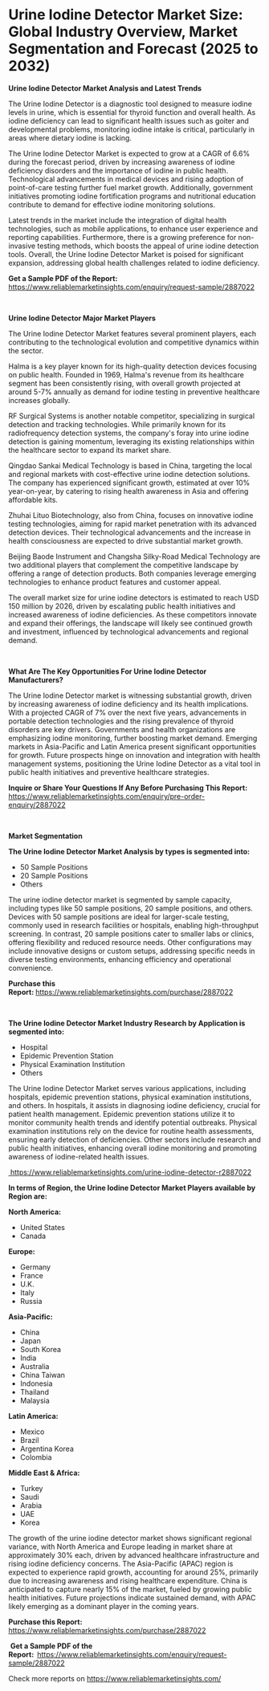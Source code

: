 <p><h1>Urine Iodine Detector Market Size: Global Industry Overview, Market Segmentation and Forecast (2025 to 2032)</h1></p><p><strong>Urine Iodine Detector Market Analysis and Latest Trends</strong></p>
<p><p>The Urine Iodine Detector is a diagnostic tool designed to measure iodine levels in urine, which is essential for thyroid function and overall health. As iodine deficiency can lead to significant health issues such as goiter and developmental problems, monitoring iodine intake is critical, particularly in areas where dietary iodine is lacking. </p><p>The Urine Iodine Detector Market is expected to grow at a CAGR of 6.6% during the forecast period, driven by increasing awareness of iodine deficiency disorders and the importance of iodine in public health. Technological advancements in medical devices and rising adoption of point-of-care testing further fuel market growth. Additionally, government initiatives promoting iodine fortification programs and nutritional education contribute to demand for effective iodine monitoring solutions.</p><p>Latest trends in the market include the integration of digital health technologies, such as mobile applications, to enhance user experience and reporting capabilities. Furthermore, there is a growing preference for non-invasive testing methods, which boosts the appeal of urine iodine detection tools. Overall, the Urine Iodine Detector Market is poised for significant expansion, addressing global health challenges related to iodine deficiency.</p></p>
<p><strong>Get a Sample PDF of the Report:&nbsp;</strong> <a href="https://www.reliablemarketinsights.com/enquiry/request-sample/2887022?utm_campaign=3036&utm_medium=2&utm_source=Github&utm_content=ia&utm_term=13032025&utm_id=urine-iodine-detector">https://www.reliablemarketinsights.com/enquiry/request-sample/2887022</a></p>
<p>&nbsp;</p>
<p><strong>Urine Iodine Detector Major Market Players</strong></p>
<p><p>The Urine Iodine Detector Market features several prominent players, each contributing to the technological evolution and competitive dynamics within the sector. </p><p>Halma is a key player known for its high-quality detection devices focusing on public health. Founded in 1969, Halma's revenue from its healthcare segment has been consistently rising, with overall growth projected at around 5-7% annually as demand for iodine testing in preventive healthcare increases globally.</p><p>RF Surgical Systems is another notable competitor, specializing in surgical detection and tracking technologies. While primarily known for its radiofrequency detection systems, the company's foray into urine iodine detection is gaining momentum, leveraging its existing relationships within the healthcare sector to expand its market share.</p><p>Qingdao Sankai Medical Technology is based in China, targeting the local and regional markets with cost-effective urine iodine detection solutions. The company has experienced significant growth, estimated at over 10% year-on-year, by catering to rising health awareness in Asia and offering affordable kits.</p><p>Zhuhai Lituo Biotechnology, also from China, focuses on innovative iodine testing technologies, aiming for rapid market penetration with its advanced detection devices. Their technological advancements and the increase in health consciousness are expected to drive substantial market growth.</p><p>Beijing Baode Instrument and Changsha Silky-Road Medical Technology are two additional players that complement the competitive landscape by offering a range of detection products. Both companies leverage emerging technologies to enhance product features and customer appeal.</p><p>The overall market size for urine iodine detectors is estimated to reach USD 150 million by 2026, driven by escalating public health initiatives and increased awareness of iodine deficiencies. As these competitors innovate and expand their offerings, the landscape will likely see continued growth and investment, influenced by technological advancements and regional demand.</p></p>
<p>&nbsp;</p>
<p><strong>What Are The Key Opportunities For Urine Iodine Detector Manufacturers?</strong></p>
<p><p>The Urine Iodine Detector market is witnessing substantial growth, driven by increasing awareness of iodine deficiency and its health implications. With a projected CAGR of 7% over the next five years, advancements in portable detection technologies and the rising prevalence of thyroid disorders are key drivers. Governments and health organizations are emphasizing iodine monitoring, further boosting market demand. Emerging markets in Asia-Pacific and Latin America present significant opportunities for growth. Future prospects hinge on innovation and integration with health management systems, positioning the Urine Iodine Detector as a vital tool in public health initiatives and preventive healthcare strategies.</p></p>
<p><strong>Inquire or Share Your Questions If Any Before Purchasing This Report:</strong> <a href="https://www.reliablemarketinsights.com/enquiry/pre-order-enquiry/2887022?utm_campaign=3036&utm_medium=2&utm_source=Github&utm_content=ia&utm_term=13032025&utm_id=urine-iodine-detector">https://www.reliablemarketinsights.com/enquiry/pre-order-enquiry/2887022</a></p>
<p>&nbsp;</p>
<p><strong>Market Segmentation</strong></p>
<p><strong>The Urine Iodine Detector Market Analysis by types is segmented into:</strong></p>
<p><ul><li>50 Sample Positions</li><li>20 Sample Positions</li><li>Others</li></ul></p>
<p><p>The urine iodine detector market is segmented by sample capacity, including types like 50 sample positions, 20 sample positions, and others. Devices with 50 sample positions are ideal for larger-scale testing, commonly used in research facilities or hospitals, enabling high-throughput screening. In contrast, 20 sample positions cater to smaller labs or clinics, offering flexibility and reduced resource needs. Other configurations may include innovative designs or custom setups, addressing specific needs in diverse testing environments, enhancing efficiency and operational convenience.</p></p>
<p><strong>Purchase this Report:&nbsp;</strong><a href="https://www.reliablemarketinsights.com/purchase/2887022?utm_campaign=3036&utm_medium=2&utm_source=Github&utm_content=ia&utm_term=13032025&utm_id=urine-iodine-detector">https://www.reliablemarketinsights.com/purchase/2887022</a></p>
<p>&nbsp;</p>
<p><strong>The Urine Iodine Detector Market Industry Research by Application is segmented into:</strong></p>
<p><ul><li>Hospital</li><li>Epidemic Prevention Station</li><li>Physical Examination Institution</li><li>Others</li></ul></p>
<p><p>The Urine Iodine Detector Market serves various applications, including hospitals, epidemic prevention stations, physical examination institutions, and others. In hospitals, it assists in diagnosing iodine deficiency, crucial for patient health management. Epidemic prevention stations utilize it to monitor community health trends and identify potential outbreaks. Physical examination institutions rely on the device for routine health assessments, ensuring early detection of deficiencies. Other sectors include research and public health initiatives, enhancing overall iodine monitoring and promoting awareness of iodine-related health issues.</p></p>
<p><a href="https://www.reliablemarketinsights.com/urine-iodine-detector-r2887022?utm_campaign=3036&utm_medium=2&utm_source=Github&utm_content=ia&utm_term=13032025&utm_id=urine-iodine-detector">&nbsp;https://www.reliablemarketinsights.com/urine-iodine-detector-r2887022</a></p>
<p><strong>In terms of Region, the Urine Iodine Detector Market Players available by Region are:</strong></p>
<p>
    <p> <strong> North America: </strong>
        <ul>
            <li>United States</li>
            <li>Canada</li>
        </ul>
        </p> 
    <p> <strong> Europe: </strong>
        <ul>
            <li>Germany</li>
            <li>France</li>
            <li>U.K.</li>
            <li>Italy</li>
            <li>Russia</li>
        </ul>
        </p> 
    <p> <strong> Asia-Pacific: </strong>
        <ul>
            <li>China</li>
            <li>Japan</li>
            <li>South Korea</li>
            <li>India</li>
            <li>Australia</li>
            <li>China Taiwan</li>
            <li>Indonesia</li>
            <li>Thailand</li>
            <li>Malaysia</li>
        </ul>
        </p> 
    <p> <strong> Latin America: </strong>
        <ul>
            <li>Mexico</li>
            <li>Brazil</li>
            <li>Argentina Korea</li>
            <li>Colombia</li>
        </ul>
        </p> 
    <p> <strong> Middle East & Africa: </strong>
        <ul>
            <li>Turkey</li>
            <li>Saudi</li>
            <li>Arabia</li>
            <li>UAE</li>
            <li>Korea</li>
        </ul>
    </p>
    </p>
<p><p>The growth of the urine iodine detector market shows significant regional variance, with North America and Europe leading in market share at approximately 30% each, driven by advanced healthcare infrastructure and rising iodine deficiency concerns. The Asia-Pacific (APAC) region is expected to experience rapid growth, accounting for around 25%, primarily due to increasing awareness and rising healthcare expenditure. China is anticipated to capture nearly 15% of the market, fueled by growing public health initiatives. Future projections indicate sustained demand, with APAC likely emerging as a dominant player in the coming years.</p></p>
<p><strong>Purchase this Report: </strong><a href="https://www.reliablemarketinsights.com/purchase/2887022?utm_campaign=3036&utm_medium=2&utm_source=Github&utm_content=ia&utm_term=13032025&utm_id=urine-iodine-detector">https://www.reliablemarketinsights.com/purchase/2887022</a></p>
<p>&nbsp;<strong>Get a Sample PDF of the Report:&nbsp;&nbsp;</strong><a href="https://www.reliablemarketinsights.com/enquiry/request-sample/2887022?utm_campaign=3036&utm_medium=2&utm_source=Github&utm_content=ia&utm_term=13032025&utm_id=urine-iodine-detector">https://www.reliablemarketinsights.com/enquiry/request-sample/2887022</a></p>
<p><strong></strong></p>
<p>Check more reports on <a href="https://www.reliablemarketinsights.com/?utm_campaign=3036&utm_medium=2&utm_source=Github&utm_content=ia&utm_term=13032025&utm_id=urine-iodine-detector">https://www.reliablemarketinsights.com/</a></p>